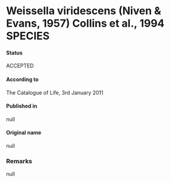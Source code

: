 # Weissella viridescens (Niven & Evans, 1957) Collins et al., 1994 SPECIES

#### Status
ACCEPTED

#### According to
The Catalogue of Life, 3rd January 2011

#### Published in
null

#### Original name
null

### Remarks
null